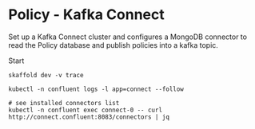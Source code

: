 # Policy - Kafka Connect

Set up a Kafka Connect cluster and configures a MongoDB connector to read the Policy database and publish policies into
a kafka topic.

Start

```shell
skaffold dev -v trace

kubectl -n confluent logs -l app=connect --follow

# see installed connectors list
kubectl -n confluent exec connect-0 -- curl http://connect.confluent:8083/connectors | jq
```